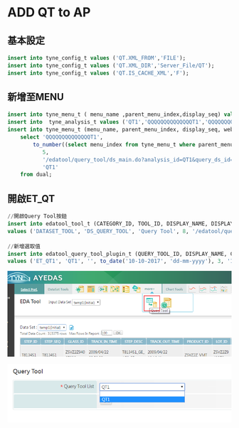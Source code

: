 # ADD QT to AP

## 基本設定

```sql
insert into tyne_config_t values ('QT.XML_FROM','FILE');  
insert into tyne_config_t values ('QT.XML_DIR','Server_File/QT');  
insert into tyne_config_t values ('QT.IS_CACHE_XML','F');
```

## 新增至MENU

```sql
insert into tyne_menu_t ( menu_name ,parent_menu_index,display_seq) values ('QT',0,1);
insert into  tyne_analysis_t values ('QT1','QQQQQQQQQQQQQQT1','QQQQQQQQQQQQQQT1','QT',null);
insert into tyne_menu_t (menu_name, parent_menu_index, display_seq, web_ui_cmd, analysis_id)
    select 'QQQQQQQQQQQQQQT1',
       	to_number((select menu_index from tyne_menu_t where parent_menu_index = 0 and menu_name = 'QT')) ver,
           5,
           '/edatool/query_tool/ds_main.do?analysis_id=QT1&query_ds_id=QT1',
           'QT1'
    from dual;
```

## 開啟ET\_QT

```sql
//開啟Query Tool按鈕
insert into edatool_tool_t (CATEGORY_ID, TOOL_ID, DISPLAY_NAME, DISPLAY_SEQ, WEB_UI_CMD, ICON_PATHNAME_REL)
values ('DATASET_TOOL', 'DS_QUERY_TOOL', 'Query Tool', 8, '/edatool/query_tool/main.do', '/edatool3/images/ET_Query_tool.svg');

//新增選取值
insert into edatool_query_tool_plugin_t (QUERY_TOOL_ID, DISPLAY_NAME, CRITERIA_XML, UPDATE_TIME, DISPLAY_SEQ, PLUGIN_DB_ID, QUERY_TOOL_TYPE, STATUS, COMMENTS)
values ('ET_QT1', 'QT1', '', to_date('10-10-2017', 'dd-mm-yyyy'), 3, '1', 'ET_QUERY_TOOL', '', '');
```

![&#x958B;&#x555F;Query Tool&#x6309;&#x9215;](../.gitbook/assets/image-2.png)

![&#x9032;&#x5165;QT&#x5F8C;, &#x63D0;&#x4F9B;&#x9078;&#x53D6;&#x756B;&#x9762;](../.gitbook/assets/image-3.png)




